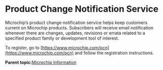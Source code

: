 # Product Change Notification Service

Microchip’s product change notification service helps keep customers<br /> current on Microchip products. Subscribers will receive email notification<br /> whenever there are changes, updates, revisions or errata related to a<br /> specified product family or development tool of interest.

To register, go to [https://www.microchip.com/pcn](https://www.microchip.com/pcn) and follow the registration instructions.

**Parent topic:**[Microchip Information](GUID-0FB3F908-88EE-45CE-94F5-E97AF9049C9B.md)

